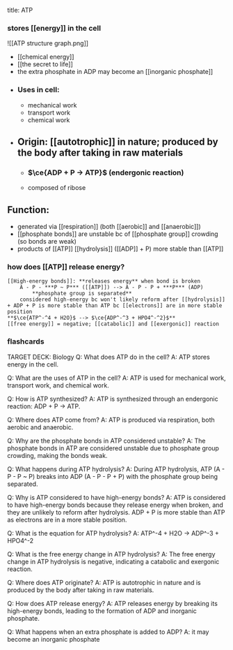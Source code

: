 title: ATP
### **stores [[energy]] in the cell**

![[ATP structure graph.png]]
- [[chemical energy]]
- [[the secret to life]]
- the extra phosphate in ADP may become an [[inorganic phosphate]]
- ### Uses in cell:
	- mechanical work
	- transport work
	- chemical work
- ## Origin: [[autotrophic]] in nature; produced by the body after taking in raw materials
	- ### $\ce{ADP + P -> ATP}$ (endergonic reaction)
	- composed of ribose

## Function:
- generated via [[respiration]] (both [[aerobic]] and [[anaerobic]])
- [[phosphate bonds]] are unstable bc of [[phosphate group]] crowding (so bonds are weak)
- products of [[ATP]] [[hydrolysis]] ([[ADP]] + P) more stable than [[ATP]]

### how does [[ATP]] release energy?
	[[High-energy bonds]]: **releases energy** when bond is broken
		A - P - ***P ~ P*** ([[ATP]]) --> A - P - P + ***P*** (ADP)
			**phosphate group is separated**
		considered high-energy bc won't likely reform after [[hydrolysis]] + ADP + P is more stable than ATP bc [[electrons]] are in more stable position
	**$\ce{ATP^-^4 + H2O}$ --> $\ce{ADP^-^3 + HPO4^-^2}$**
	[[free energy]] = negative; [[catabolic]] and [[exergonic]] reaction

### flashcards
TARGET DECK: Biology
Q: What does ATP do in the cell? 
	A: ATP stores energy in the cell.

Q: What are the uses of ATP in the cell? 
	A: ATP is used for mechanical work, transport work, and chemical work.

Q: How is ATP synthesized? 
	A: ATP is synthesized through an endergonic reaction: ADP + P → ATP.

Q: Where does ATP come from? 
	A: ATP is produced via respiration, both aerobic and anaerobic.

Q: Why are the phosphate bonds in ATP considered unstable? 
	A: The phosphate bonds in ATP are considered unstable due to phosphate group crowding, making the bonds weak.

Q: What happens during ATP hydrolysis? 
	A: During ATP hydrolysis, ATP (A - P - P ~ P) breaks into ADP (A - P - P + P) with the phosphate group being separated.

Q: Why is ATP considered to have high-energy bonds? 
	A: ATP is considered to have high-energy bonds because they release energy when broken, and they are unlikely to reform after hydrolysis. ADP + P is more stable than ATP as electrons are in a more stable position.

Q: What is the equation for ATP hydrolysis?
	A: ATP^-4 + H2O → ADP^-3 + HPO4^-2

Q: What is the free energy change in ATP hydrolysis?
	A: The free energy change in ATP hydrolysis is negative, indicating a catabolic and exergonic reaction.

 Q: Where does ATP originate?
	A: ATP is autotrophic in nature and is produced by the body after taking in raw materials.

Q: How does ATP release energy?
	A: ATP releases energy by breaking its high-energy bonds, leading to the formation of ADP and inorganic phosphate.

Q: What happens when an extra phosphate is added to ADP? 
	A: it may become an inorganic phosphate
